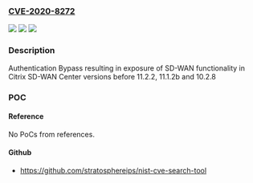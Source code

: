 ### [CVE-2020-8272](https://cve.mitre.org/cgi-bin/cvename.cgi?name=CVE-2020-8272)
![](https://img.shields.io/static/v1?label=Product&message=Citrix%20SD-WAN%20Center&color=blue)
![](https://img.shields.io/static/v1?label=Version&message=n%2Fa&color=blue)
![](https://img.shields.io/static/v1?label=Vulnerability&message=Improper%20Authentication%20-%20Generic%20(CWE-287)&color=brighgreen)

### Description

Authentication Bypass resulting in exposure of SD-WAN functionality in Citrix SD-WAN Center versions before 11.2.2, 11.1.2b and 10.2.8

### POC

#### Reference
No PoCs from references.

#### Github
- https://github.com/stratosphereips/nist-cve-search-tool

